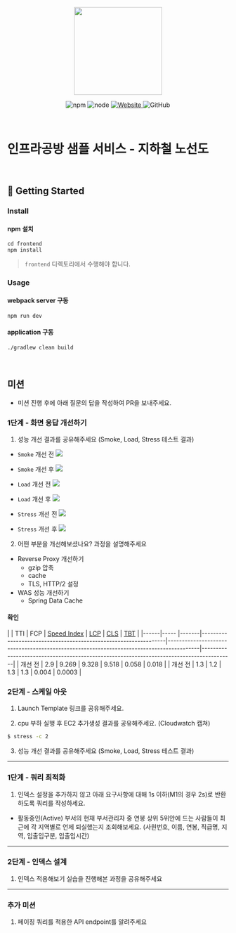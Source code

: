 <p align="center">
    <img width="200px;" src="https://raw.githubusercontent.com/woowacourse/atdd-subway-admin-frontend/master/images/main_logo.png"/>
</p>
<p align="center">
  <img alt="npm" src="https://img.shields.io/badge/npm-%3E%3D%205.5.0-blue">
  <img alt="node" src="https://img.shields.io/badge/node-%3E%3D%209.3.0-blue">
  <a href="https://edu.nextstep.camp/c/R89PYi5H" alt="nextstep atdd">
    <img alt="Website" src="https://img.shields.io/website?url=https%3A%2F%2Fedu.nextstep.camp%2Fc%2FR89PYi5H">
  </a>
  <img alt="GitHub" src="https://img.shields.io/github/license/next-step/atdd-subway-service">
</p>

<br>

# 인프라공방 샘플 서비스 - 지하철 노선도

<br>

## 🚀 Getting Started

### Install
#### npm 설치
```
cd frontend
npm install
```
> `frontend` 디렉토리에서 수행해야 합니다.

### Usage
#### webpack server 구동
```
npm run dev
```
#### application 구동
```
./gradlew clean build
```
<br>

## 미션

* 미션 진행 후에 아래 질문의 답을 작성하여 PR을 보내주세요.


### 1단계 - 화면 응답 개선하기
1. 성능 개선 결과를 공유해주세요 (Smoke, Load, Stress 테스트 결과)

- `Smoke` 개선 전
![](k6/smoke/smoke.png)

- `Smoke` 개선 후
![](k6/smoke/smoke_after.png)

- `Load` 개선 전
![](k6/load/load.png)

- `Load` 개선 후
![](k6/load/load_after.png)

- `Stress` 개선 전
![](k6/stress/stress.png)

- `Stress` 개선 후
![](k6/stress/stress_after.png)

2. 어떤 부분을 개선해보셨나요? 과정을 설명해주세요

- Reverse Proxy 개선하기
  - gzip 압축
  - cache
  - TLS, HTTP/2 설정
- WAS 성능 개선하기 
  - Spring Data Cache

#### 확인
|      | TTI | FCP   | [Speed Index](https://docs.webpagetest.org/metrics/speedindex/) | [LCP](https://www.webpagetest.org/vitals.php?test=220622_BiDc7X_EFY&run=2&cached=0#lcp) | [CLS](https://www.webpagetest.org/vitals.php?test=220622_BiDc7X_EFY&run=2&cached=0#cls) | [TBT](https://www.webpagetest.org/vitals.php?test=220622_BiDc7X_EFY&run=2&cached=0#tbt) | 
|------|----- |-------|-----------------------------------------------------------------|-----------------------------------------------------------------------------------------|-----------------------------------------------------------------------------------------|
| 개선 전 | 2.9 | 9.269 | 9.328 | 9.518 | 0.058  | 0.018  |
| 개선 전 | 1.3 | 1.2   | 1.3   | 1.3   | 0.004  | 0.0003 |

### 2단계 - 스케일 아웃

1. Launch Template 링크를 공유해주세요.

2. cpu 부하 실행 후 EC2 추가생성 결과를 공유해주세요. (Cloudwatch 캡쳐)

```sh
$ stress -c 2
```

3. 성능 개선 결과를 공유해주세요 (Smoke, Load, Stress 테스트 결과)

---

### 1단계 - 쿼리 최적화

1. 인덱스 설정을 추가하지 않고 아래 요구사항에 대해 1s 이하(M1의 경우 2s)로 반환하도록 쿼리를 작성하세요.

- 활동중인(Active) 부서의 현재 부서관리자 중 연봉 상위 5위안에 드는 사람들이 최근에 각 지역별로 언제 퇴실했는지 조회해보세요. (사원번호, 이름, 연봉, 직급명, 지역, 입출입구분, 입출입시간)

---

### 2단계 - 인덱스 설계

1. 인덱스 적용해보기 실습을 진행해본 과정을 공유해주세요

---

### 추가 미션

1. 페이징 쿼리를 적용한 API endpoint를 알려주세요
